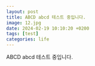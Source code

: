 ```yaml
---
layout: post
title: ABCD abcd 테스트 중입니다.
image: 12.jpg
date: 2024-02-19 10:10:20 +0200
tags: [test]
categories: life
---
```

ABCD abcd 테스트 중입니다.